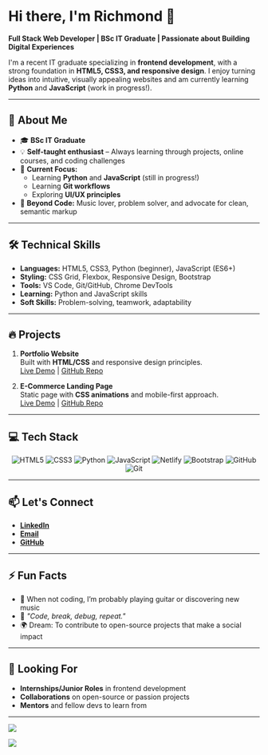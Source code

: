 # Hi there, I'm Richmond 👋

**Full Stack Web Developer | BSc IT Graduate | Passionate about Building Digital Experiences**

I'm a recent IT graduate specializing in **frontend development**, with a strong foundation in **HTML5, CSS3, and responsive design**. I enjoy turning ideas into intuitive, visually appealing websites and am currently learning **Python** and **JavaScript** (work in progress!).

---
## 🚀 About Me

- 🎓 **BSc IT Graduate**
- 💡 **Self-taught enthusiast** – Always learning through projects, online courses, and coding challenges
- 🌱 **Current Focus:**  
    - Learning **Python** and **JavaScript** (still in progress!)  
    - Learning **Git workflows**  
    - Exploring **UI/UX principles**
- 🎹 **Beyond Code:** Music lover, problem solver, and advocate for clean, semantic markup

---
## 🛠️ Technical Skills

- **Languages:** HTML5, CSS3, Python (beginner), JavaScript (ES6+)
- **Styling:** CSS Grid, Flexbox, Responsive Design, Bootstrap
- **Tools:** VS Code, Git/GitHub, Chrome DevTools
- **Learning:** Python and JavaScript skills
- **Soft Skills:** Problem-solving, teamwork, adaptability

---
## 🔥 Projects

1. **Portfolio Website**  
     Built with **HTML/CSS** and responsive design principles.  
     [Live Demo](#) | [GitHub Repo](#)

2. **E-Commerce Landing Page**  
     Static page with **CSS animations** and mobile-first approach.  
     [Live Demo](#) | [GitHub Repo](#)

---
## 💻 Tech Stack

<div align="center">
<span>
    <img src="https://img.shields.io/badge/html5-%23E34F26.svg?style=for-the-badge&logo=html5&logoColor=white" alt="HTML5"/>
    <img src="https://img.shields.io/badge/css3-%231572B6.svg?style=for-the-badge&logo=CSS&logoColor=white" alt="CSS3" />
    <img src="https://img.shields.io/badge/python-3670A0?style=for-the-badge&logo=python&logoColor=ffdd54" alt="Python"/>
    <img src="https://img.shields.io/badge/javascript-%23323330.svg?style=for-the-badge&logo=javascript&logoColor=%23F7DF1E" alt="JavaScript"/>
    <img src="https://img.shields.io/badge/netlify-%23000000.svg?style=for-the-badge&logo=netlify&logoColor=%2300C7B7" alt="Netlify"/>
    <img src="https://img.shields.io/badge/bootstrap-%238511FA.svg?style=for-the-badge&logo=bootstrap&logoColor=white" alt="Bootstrap"/>
    <img src="https://img.shields.io/badge/github-%23121011.svg?style=for-the-badge&logo=github&logoColor=white" alt="GitHub"/>
    <img src="https://img.shields.io/badge/git-%23F05033.svg?style=for-the-badge&logo=git&logoColor=white" alt="Git"/>
</span>

</div>

---

## 📫 Let's Connect

- [**LinkedIn**](https://www.linkedin.com/in/krowey-richmond)
- [**Email**](mailto:kroweyrichmond2004@gmail.com)
- [**GitHub**](https://github.com/krowey-richmond)

---

## ⚡ Fun Facts

- 🎸 When not coding, I’m probably playing guitar or discovering new music
- 🧠 _"Code, break, debug, repeat."_
- 🌍 Dream: To contribute to open-source projects that make a social impact

---

## 👀 Looking For

- **Internships/Junior Roles** in frontend development
- **Collaborations** on open-source or passion projects
- **Mentors** and fellow devs to learn from

---

![](https://github-readme-stats.vercel.app/api/top-langs/?username=krowey-richmond&theme=one_dark_pro&hide_border=false&include_all_commits=false&count_private=false&layout=compact)

[![](https://visitcount.itsvg.in/api?id=krowey-richmond&icon=0&color=2)](https://visitcount.itsvg.in)

<!-- Proudly created with GPRM ( https://gprm.itsvg.in ) -->
